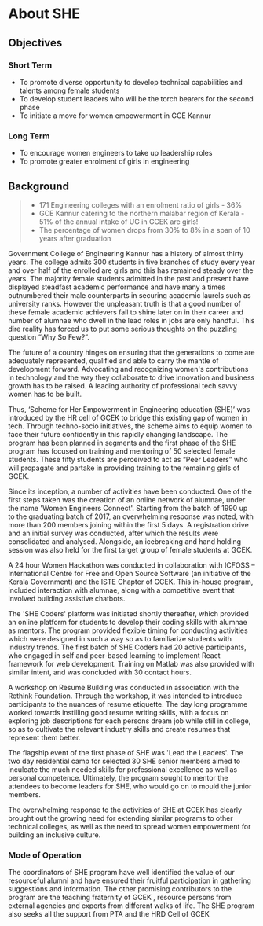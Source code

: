 # About SHE

## Objectives

### Short Term

* To promote diverse opportunity to develop technical capabilities and talents among female students
* To develop student leaders who will be the torch bearers for the second phase
* To initiate a move for women empowerment in GCE Kannur

### Long Term

* To encourage women engineers to take up leadership roles
* To promote greater enrolment of girls in engineering

## Background

> * 171 Engineering colleges with an enrolment ratio of girls - 36%
> * GCE Kannur catering to the northern malabar region of Kerala - 51% of the annual intake of UG in GCEK are girls!
> * The percentage of women drops from 30% to 8% in a span of 10 years after graduation

Government College of Engineering Kannur has a history of almost thirty years. The college admits 300 students in five branches of study every year and over half of the enrolled are girls and this has remained steady over the years. The majority female students admitted in the past and present have displayed steadfast academic performance and have many a times outnumbered their male counterparts in securing academic laurels such as university ranks. However the unpleasant truth is that a good number of these female academic achievers fail to shine later on in their career and number of alumnae who dwell in the lead roles in jobs are only handful. This dire reality has forced us to put some serious thoughts on the puzzling question “Why So Few?”.

The future of a country hinges on ensuring that the generations to come are adequately represented, qualified and able to carry the mantle of development forward. Advocating and recognizing women's contributions in technology and the way they collaborate to drive innovation and business growth has to be raised. A leading authority of professional tech savvy women has to be built. 

Thus, ‘Scheme for Her Empowerment in Engineering education (SHE)’ was introduced by the HR cell of GCEK to bridge this existing gap of women in tech. Through techno-socio initiatives, the scheme aims to equip women to face their future confidently in this rapidly changing landscape. The program has been planned in segments and the first phase of the SHE program has focused on training and mentoring of 50 selected female students. These fifty students are perceived to act as “Peer Leaders” who will propagate and partake in providing training to the remaining girls of GCEK. 

Since its inception, a number of activities have been conducted. One of the first steps taken was the creation of an online network of alumnae, under the name 'Women Engineers Connect'. Starting from the batch of 1990 up to the graduating batch of 2017, an overwhelming response was noted, with more than 200 members joining within the first 5 days. A registration drive and an initial survey was conducted, after which the results were consolidated and analysed. Alongside, an icebreaking and hand holding session was also held for the first target group of female students at GCEK.

A 24 hour Women Hackathon was conducted in collaboration with ICFOSS – International Centre for Free and Open Source Software (an initiative of the Kerala Government) and the ISTE Chapter of GCEK. This in-house program, included interaction with alumnae, along with a competitive event that involved building assistive chatbots.

The 'SHE Coders' platform was initiated shortly thereafter, which provided an online platform for students to develop their coding skills with alumnae as mentors. The program provided flexible timing for conducting activities which were designed in such a way so as to familiarize students with industry trends. The first batch of SHE Coders had 20 active participants, who engaged in self and peer-based learning to implement React framework for web development. Training on Matlab was also provided with similar intent, and was concluded with 30 contact hours. 

A workshop on Resume Building was conducted in association with the Rethink Foundation. Through the workshop, it was intended to introduce participants to the nuances of resume etiquette. The day long programme worked towards instilling good resume writing skills, with a focus on exploring job descriptions for each persons dream job while still in college, so as to cultivate the relevant industry skills and create resumes that represent them better. 

The flagship event of the first phase of SHE was 'Lead the Leaders'. The two day residential camp for selected 30 SHE senior members aimed to inculcate the much needed skills for professional excellence as well as personal competence. Ultimately, the program sought to mentor the attendees to become leaders for SHE, who would go on to mould the junior members.

The overwhelming response to the activities of SHE at GCEK has clearly brought out the growing need for extending similar programs to other technical colleges, as well as the need to spread women empowerment for building an inclusive culture.

### Mode of Operation

The coordinators of SHE  program have well identified the value of our resourceful  alumni and  have ensured their  fruitful participation  in gathering suggestions and  information. The other promising contributors to the program are the teaching fraternity of GCEK ,  resource persons from external agencies and  experts from different walks of life. The SHE program also seeks all the support from PTA and the HRD Cell of GCEK
